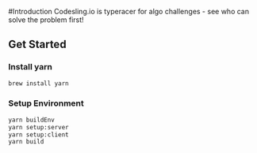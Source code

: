 #Introduction
Codesling.io is typeracer for algo challenges - see who can solve the problem first!

## Get Started
### Install yarn
```bash
brew install yarn
```
### Setup Environment
```bash
yarn buildEnv
yarn setup:server
yarn setup:client
yarn build
```